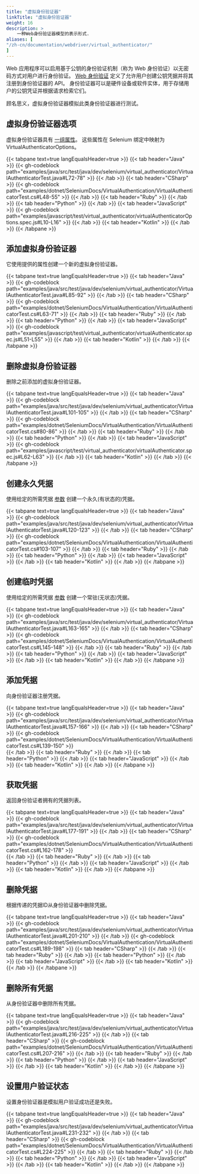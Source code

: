 ```yaml
---
title: "虚拟身份验证器"
linkTitle: "虚拟身份验证器"
weight: 16
description: >
    一种Web身份验证器模型的表示形式.
aliases: [
"/zh-cn/documentation/webdriver/virtual_authenticator/"
]
---
```


Web 应用程序可以启用基于公钥的身份验证机制（称为 Web 身份验证）以无密码方式对用户进行身份验证。
[Web 身份验证](https://www.w3.org/TR/webauthn-2/) 定义了允许用户创建公钥凭据并将其注册到身份验证器的 API。
身份验证器可以是硬件设备或软件实体，用于存储用户的公钥凭证并根据请求检索它们。

顾名思义，虚拟身份验证器模拟此类身份验证器进行测试。

## 虚拟身份验证器选项

虚拟身份验证器具有 [一组属性](https://www.w3.org/TR/webauthn-2/#sctn-automation-virtual-authenticators)。
这些属性在 Selenium 绑定中映射为 VirtualAuthenticatorOptions。

{{< tabpane text=true langEqualsHeader=true >}}
{{< tab header="Java" >}}
{{< gh-codeblock path="examples/java/src/test/java/dev/selenium/virtual_authenticator/VirtualAuthenticatorTest.java#L72-78" >}}
{{< /tab >}}
{{< tab header="CSharp" >}}
{{< gh-codeblock path="examples/dotnet/SeleniumDocs/VirtualAuthentication/VirtualAuthenticatorTest.cs#L48-55" >}}
{{< /tab >}}
{{< tab header="Ruby" >}}
{{< /tab >}}
{{< tab header="Python" >}}
{{< /tab >}}
{{< tab header="JavaScript" >}}
{{< gh-codeblock path="examples/javascript/test/virtual_authenticator/virtualAuthenticatorOptions.spec.js#L10-L16" >}}
{{< /tab >}}
{{< tab header="Kotlin" >}}
{{< /tab >}}
{{< /tabpane >}}


## 添加虚拟身份验证器

它使用提供的属性创建一个新的虚拟身份验证器。

{{< tabpane text=true langEqualsHeader=true >}}
{{< tab header="Java" >}}
{{< gh-codeblock path="examples/java/src/test/java/dev/selenium/virtual_authenticator/VirtualAuthenticatorTest.java#L85-92" >}}
{{< /tab >}}
{{< tab header="CSharp" >}}
{{< gh-codeblock path="examples/dotnet/SeleniumDocs/VirtualAuthentication/VirtualAuthenticatorTest.cs#L63-71" >}}
{{< /tab >}}
{{< tab header="Ruby" >}}
{{< /tab >}}
{{< tab header="Python" >}}
{{< /tab >}}
{{< tab header="JavaScript" >}}
{{< gh-codeblock path="examples/javascript/test/virtual_authenticator/virtualAuthenticator.spec.js#L51-L55" >}}
{{< /tab >}}
{{< tab header="Kotlin" >}}
{{< /tab >}}
{{< /tabpane >}}

## 删除虚拟身份验证器

删除之前添加的虚拟身份验证器。

{{< tabpane text=true langEqualsHeader=true >}}
{{< tab header="Java" >}}
{{< gh-codeblock path="examples/java/src/test/java/dev/selenium/virtual_authenticator/VirtualAuthenticatorTest.java#L101-105" >}}
{{< /tab >}}
{{< tab header="CSharp" >}}
{{< gh-codeblock path="examples/dotnet/SeleniumDocs/VirtualAuthentication/VirtualAuthenticatorTest.cs#80-86" >}}
{{< /tab >}}
{{< tab header="Ruby" >}}
{{< /tab >}}
{{< tab header="Python" >}}
{{< /tab >}}
{{< tab header="JavaScript" >}}
{{< gh-codeblock path="examples/javascript/test/virtual_authenticator/virtualAuthenticator.spec.js#L62-L63" >}}
{{< /tab >}}
{{< tab header="Kotlin" >}}
{{< /tab >}}
{{< /tabpane >}}

## 创建永久凭据

使用给定的所需凭据 [参数](https://w3c.github.io/webauthn/#sctn-automation-add-credential) 创建一个永久(有状态的)凭据。

{{< tabpane text=true langEqualsHeader=true >}}
{{< tab header="Java" >}}
{{< gh-codeblock path="examples/java/src/test/java/dev/selenium/virtual_authenticator/VirtualAuthenticatorTest.java#L120-123" >}}
{{< /tab >}}
{{< tab header="CSharp" >}}
{{< gh-codeblock path="examples/dotnet/SeleniumDocs/VirtualAuthentication/VirtualAuthenticatorTest.cs#103-107" >}}
{{< /tab >}}
{{< tab header="Ruby" >}}
{{< /tab >}}
{{< tab header="Python" >}}
{{< /tab >}}
{{< tab header="JavaScript" >}}
{{< /tab >}}
{{< tab header="Kotlin" >}}
{{< /tab >}}
{{< /tabpane >}}

## 创建临时凭据

使用给定的所需凭据 [参数](https://w3c.github.io/webauthn/#sctn-automation-add-credential) 创建一个常驻(无状态)凭据。

{{< tabpane text=true langEqualsHeader=true >}}
{{< tab header="Java" >}}
{{< gh-codeblock path="examples/java/src/test/java/dev/selenium/virtual_authenticator/VirtualAuthenticatorTest.java#L163-165" >}}
{{< /tab >}}
{{< tab header="CSharp" >}}
{{< gh-codeblock path="examples/dotnet/SeleniumDocs/VirtualAuthentication/VirtualAuthenticatorTest.cs#L145-148" >}}
{{< /tab >}}
{{< tab header="Ruby" >}}
{{< /tab >}}
{{< tab header="Python" >}}
{{< /tab >}}
{{< tab header="JavaScript" >}}
{{< /tab >}}
{{< tab header="Kotlin" >}}
{{< /tab >}}
{{< /tabpane >}}

## 添加凭据

向身份验证器注册凭据。

{{< tabpane text=true langEqualsHeader=true >}}
{{< tab header="Java" >}}
{{< gh-codeblock path="examples/java/src/test/java/dev/selenium/virtual_authenticator/VirtualAuthenticatorTest.java#L157-166" >}}
{{< /tab >}}
{{< tab header="CSharp" >}}
{{< gh-codeblock path="examples/dotnet/SeleniumDocs/VirtualAuthentication/VirtualAuthenticatorTest.cs#L139-150" >}}   
{{< /tab >}}
{{< tab header="Ruby" >}}
{{< /tab >}}
{{< tab header="Python" >}}
{{< /tab >}}
{{< tab header="JavaScript" >}}
{{< /tab >}}
{{< tab header="Kotlin" >}}
{{< /tab >}}
{{< /tabpane >}}

## 获取凭据

返回身份验证者拥有的凭据列表。

{{< tabpane text=true langEqualsHeader=true >}}
{{< tab header="Java" >}}
{{< gh-codeblock path="examples/java/src/test/java/dev/selenium/virtual_authenticator/VirtualAuthenticatorTest.java#L177-191" >}}
{{< /tab >}}
{{< tab header="CSharp" >}}
{{< gh-codeblock path="examples/dotnet/SeleniumDocs/VirtualAuthentication/VirtualAuthenticatorTest.cs#L162-178" >}}  
{{< /tab >}}
{{< tab header="Ruby" >}}
{{< /tab >}}
{{< tab header="Python" >}}
{{< /tab >}}
{{< tab header="JavaScript" >}}
{{< /tab >}}
{{< tab header="Kotlin" >}}
{{< /tab >}}
{{< /tabpane >}}


## 删除凭据

根据传递的凭据ID从身份验证器中删除凭据。

{{< tabpane text=true langEqualsHeader=true >}}
{{< tab header="Java" >}}
{{< gh-codeblock path="examples/java/src/test/java/dev/selenium/virtual_authenticator/VirtualAuthenticatorTest.java#L201-210" >}}
{{< /tab >}}
{{< gh-codeblock path="examples/dotnet/SeleniumDocs/VirtualAuthentication/VirtualAuthenticatorTest.cs#L189-198" >}} 
{{< tab header="CSharp" >}}
{{< /tab >}}
{{< tab header="Ruby" >}}
{{< /tab >}}
{{< tab header="Python" >}}
{{< /tab >}}
{{< tab header="JavaScript" >}}
{{< /tab >}}
{{< tab header="Kotlin" >}}
{{< /tab >}}
{{< /tabpane >}}


## 删除所有凭据

从身份验证器中删除所有凭据。

{{< tabpane text=true langEqualsHeader=true >}}
{{< tab header="Java" >}}
{{< gh-codeblock path="examples/java/src/test/java/dev/selenium/virtual_authenticator/VirtualAuthenticatorTest.java#L216-225" >}}
{{< /tab >}}
{{< tab header="CSharp" >}}
{{< gh-codeblock path="examples/dotnet/SeleniumDocs/VirtualAuthentication/VirtualAuthenticatorTest.cs#L207-216" >}} 
{{< /tab >}}
{{< tab header="Ruby" >}}
{{< /tab >}}
{{< tab header="Python" >}}
{{< /tab >}}
{{< tab header="JavaScript" >}}
{{< /tab >}}
{{< tab header="Kotlin" >}}
{{< /tab >}}
{{< /tabpane >}}

## 设置用户验证状态

设置身份验证器是模拟用户验证成功还是失败。

{{< tabpane text=true langEqualsHeader=true >}}
{{< tab header="Java" >}}
{{< gh-codeblock path="examples/java/src/test/java/dev/selenium/virtual_authenticator/VirtualAuthenticatorTest.java#L231-232" >}}
{{< /tab >}}
{{< tab header="CSharp" >}}
{{< gh-codeblock path="examples/dotnet/SeleniumDocs/VirtualAuthentication/VirtualAuthenticatorTest.cs#L224-225" >}} 
{{< /tab >}}
{{< tab header="Ruby" >}}
{{< /tab >}}
{{< tab header="Python" >}}
{{< /tab >}}
{{< tab header="JavaScript" >}}
{{< /tab >}}
{{< tab header="Kotlin" >}}
{{< /tab >}}
{{< /tabpane >}}

